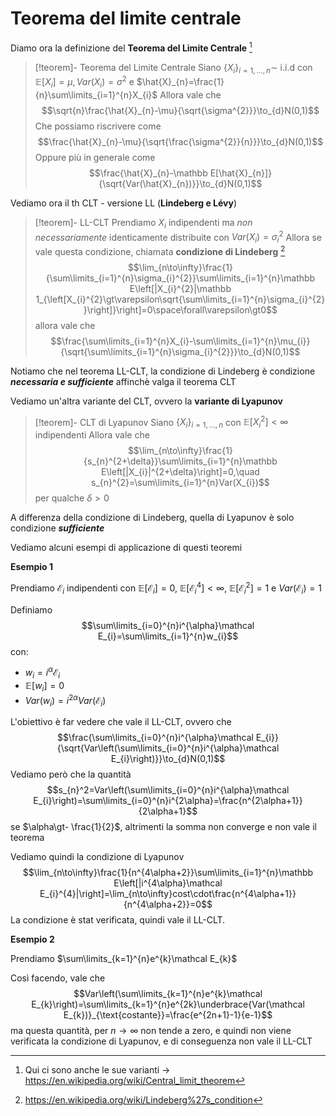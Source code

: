 # Teorema del limite centrale

Diamo ora la definizione del **Teorema del Limite Centrale** [^1]


>[!teorem]- Teorema del Limite Centrale
>Siano $\{X_{i}\}_{i=1,\dots,n}\sim$ i.i.d con $\mathbb E[X_{i}]=\mu,Var(X_{i})=\sigma^{2}$ e $\hat{X}_{n}=\frac{1}{n}\sum\limits_{i=1}^{n}X_{i}$
>Allora vale che $$\sqrt{n}\frac{\hat{X}_{n}-\mu}{\sqrt{\sigma^{2}}}\to_{d}N(0,1)$$
>Che possiamo riscrivere come $$\frac{\hat{X}_{n}-\mu}{\sqrt{\frac{\sigma^{2}}{n}}}\to_{d}N(0,1)$$
>Oppure più in generale come $$\frac{\hat{X}_{n}-\mathbb E[\hat{X}_{n}]}{\sqrt{Var(\hat{X}_{n})}}\to_{d}N(0,1)$$

Vediamo ora il th CLT - versione LL (**Lindeberg e Lévy**)

>[!teorem]- LL-CLT
>Prendiamo $X_{i}$ indipendenti ma *non necessariamente* identicamente distribuite con $Var(X_{i})=\sigma_{i}^{2}$
>Allora se vale questa condizione, chiamata **condizione di Lindeberg** [^2] $$\lim_{n\to\infty}\frac{1}{\sum\limits_{i=1}^{n}\sigma_{i}^{2}}\sum\limits_{i=1}^{n}\mathbb E\left[|X_{i}^{2}|\mathbb 1_{\left[X_{i}^{2}\gt\varepsilon\sqrt{\sum\limits_{i=1}^{n}\sigma_{i}^{2}}\right]}\right]=0\space\forall\varepsilon\gt0$$allora vale che $$\frac{\sum\limits_{i=1}^{n}X_{i}-\sum\limits_{i=1}^{n}\mu_{i}}{\sqrt{\sum\limits_{i=1}^{n}\sigma_{i}^{2}}}\to_{d}N(0,1)$$

Notiamo che nel teorema LL-CLT, la condizione di Lindeberg è condizione ***necessaria e sufficiente*** affinchè valga il teorema CLT

Vediamo un'altra variante del CLT, ovvero la **variante di Lyapunov**

>[!teorem]- CLT di Lyapunov
>Siano $\{X_{i}\}_{i=1,\dots,n}$ con $\mathbb E[X_{i}^{2}]\lt\infty$ indipendenti
>Allora vale che
>$$\lim_{n\to\infty}\frac{1}{s_{n}^{2+\delta}}\sum\limits_{i=1}^{n}\mathbb E\left[|X_{i}|^{2+\delta}\right]=0,\quad s_{n}^{2}=\sum\limits_{i=1}^{n}Var(X_{i})$$per qualche $\delta\gt0$

A differenza della condizione di Lindeberg, quella di Lyapunov è solo condizione ***sufficiente***

Vediamo alcuni esempi di applicazione di questi teoremi

**Esempio 1**

Prendiamo $\mathcal E_{i}$ indipendenti con $\mathbb E[\mathcal E_{i}]=0$, $\mathbb E[\mathcal E_{i}^{4}]\lt\infty$, $\mathbb E[\mathcal E_{i}^{2}]=1$ e $Var(\mathcal E_{i})=1$

Definiamo $$\sum\limits_{i=0}^{n}i^{\alpha}\mathcal E_{i}=\sum\limits_{i=1}^{n}w_{i}$$con:
- $w_{i}=i^{\alpha}\mathcal E_{i}$
- $\mathbb E[w_{i}]=0$
- $Var(w_{i})=i^{2\alpha}Var(\mathcal E_{i})$

L'obiettivo è far vedere che vale il LL-CLT, ovvero che $$\frac{\sum\limits_{i=0}^{n}i^{\alpha}\mathcal E_{i}}{\sqrt{Var\left(\sum\limits_{i=0}^{n}i^{\alpha}\mathcal E_{i}\right)}}\to_{d}N(0,1)$$
Vediamo però che la quantità $$s_{n}^2=Var\left(\sum\limits_{i=0}^{n}i^{\alpha}\mathcal E_{i}\right)=\sum\limits_{i=0}^{n}i^{2\alpha}=\frac{n^{2\alpha+1}}{2\alpha+1}$$se $\alpha\gt- \frac{1}{2}$, altrimenti la somma non converge e non vale il teorema

Vediamo quindi la condizione di Lyapunov
$$\lim_{n\to\infty}\frac{1}{n^{4\alpha+2}}\sum\limits_{i=1}^{n}\mathbb E\left[|i^{4\alpha}\mathcal E_{i}^{4}|\right]=\lim_{n\to\infty}cost\cdot\frac{n^{4\alpha+1}}{n^{4\alpha+2}}=0$$
La condizione è stat verificata, quindi vale il LL-CLT.

**Esempio 2**

Prendiamo $\sum\limits_{k=1}^{n}e^{k}\mathcal E_{k}$

Così facendo, vale che $$Var\left(\sum\limits_{k=1}^{n}e^{k}\mathcal E_{k}\right)=\sum\limits_{k=1}^{n}e^{2k}\underbrace{Var(\mathcal E_{k})}_{\text{costante}}=\frac{e^{2n+1}-1}{e-1}$$
ma questa quantità, per $n\to\infty$ non tende a zero, e quindi non viene verificata la condizione di Lyapunov, e di conseguenza non vale il LL-CLT

[^1]: Qui ci sono anche le sue varianti -> https://en.wikipedia.org/wiki/Central_limit_theorem

[^2]: https://en.wikipedia.org/wiki/Lindeberg%27s_condition


